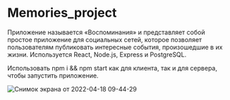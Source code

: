 # Memories_project

Приложение называется «Воспоминания» и представляет собой простое приложение для социальных сетей, которое позволяет пользователям публиковать интересные события, произошедшие в их жизни. Используется React, Node.js, Express и PostgreSQL.

Использовать npm i && npm start как для клиента, так и для сервера, чтобы запустить приложение.

![Снимок экрана от 2022-04-18 09-44-29](https://user-images.githubusercontent.com/72496042/163767334-0f84f447-e464-42d9-9434-6eae3de0d9ed.png)
